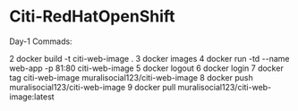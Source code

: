 # Citi-RedHatOpenShift

Day-1 Commads: 

   2 docker build -t citi-web-image .
   3 docker images
   4 docker run -td --name web-app -p 81:80 citi-web-image
   5 docker logout
   6 docker login
   7 docker tag citi-web-image muralisocial123/citi-web-image
   8 docker push muralisocial123/citi-web-image
   9 docker pull muralisocial123/citi-web-image:latest
